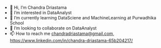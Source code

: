 - 👋 Hi, I’m Chandra Driastama
- 👀 I’m interested in DataAnalyst
- 🌱 I’m currently learning DataSciene and MachineLearning at Purwadhika School
- 💞️ I’m looking to collaborate on DataAnalyst
- 📫 How to reach me chandradriastama@gmail.com, https://www.linkedin.com/in/chandra-driastama-65b204217/


<!---
chandra879012/chandra879012 is a ✨ special ✨ repository because its `README.md` (this file) appears on your GitHub profile.
You can click the Preview link to take a look at your changes.
--->
